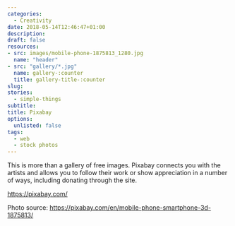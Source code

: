 ```yaml
---
categories: 
  - Creativity
date: 2018-05-14T12:46:47+01:00
description: 
draft: false
resources: 
- src: images/mobile-phone-1875813_1280.jpg
  name: "header"
- src: "gallery/*.jpg"
  name: gallery-:counter
  title: gallery-title-:counter
slug:
stories: 
  - simple-things
subtitle: 
title: Pixabay
options:
  unlisted: false
tags: 
  - web
  - stock photos
---
```


This is more than a gallery of free images. Pixabay connects you with the artists and allows you to follow their work or show appreciation in a number of ways, including donating through the site.

https://pixabay.com/ 



Photo source: https://pixabay.com/en/mobile-phone-smartphone-3d-1875813/